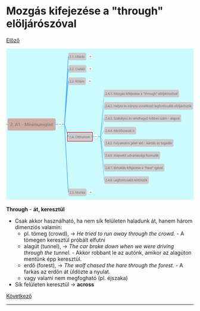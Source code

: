 # Mozgás kifejezése a "through" elöljárószóval

[Előző](../2.3-Rolam/5.md)

![2.4](images/2.4.png)

**Through** - **át, keresztül**
* Csak akkor használható, ha nem sík felületen haladunk át, hanem három dimenziós valamin: 
  * pl. tömeg (crowd), -> *He tried to run away through the crowd.* - A tömegen keresztül próbált elfutni
  * alagút (tunnel), -> *The car broke down when we were driving through the tunnel.* - Akkor robbant le az autónk, amikor az alagúton mentünk épp keresztül.
  * erdő (forest), -> *The wolf chased the hare through the forest.* - A farkas az erdőn át üldözte a nyulat.
  * vagy valami nem megfogható (pl. éjszaka)
* Sík felületen keresztül -> **across**

[Következő](2.md)

---
[^1]: 
